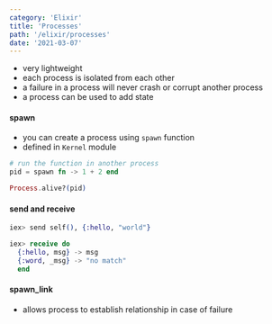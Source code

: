 ```yaml
---
category: 'Elixir'
title: 'Processes'
path: '/elixir/processes'
date: '2021-03-07'
---
```


- very lightweight
- each process is isolated from each other
- a failure in a process will never crash or corrupt another process
- a process can be used to add state

#### spawn

- you can create a process using `spawn` function
- defined in `Kernel` module

```elixir
# run the function in another process
pid = spawn fn -> 1 + 2 end

Process.alive?(pid)
```

#### send and receive

```elixir
iex> send self(), {:hello, "world"}

iex> receive do
  {:hello, msg} -> msg
  {:word, _msg} -> "no match"
  end
```

#### spawn_link

- allows process to establish relationship in case of failure

